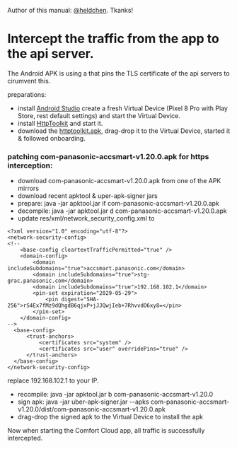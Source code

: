 Author of this manual: [@heldchen](https://github.com/heldchen). Tkanks!

# Intercept the traffic from the app to the api server. 

The Android APK is using a <network-security-config> that pins the TLS certificate of the api servers to cirumvent this.

preparations:

- install [Android Studio](https://developer.android.com/studio) create a fresh Virtual Device (Pixel 8 Pro with Play Store, rest default settings) and start the Virtual Device.
- install [HttpToolkit](https://httptoolkit.com) and start it.
- download the [httptoolkit.apk](https://github.com/httptoolkit/httptoolkit-android/releases/tag/v1.3.12), drag-drop it to the Virtual Device, started it & followed onboarding.

### patching com-panasonic-accsmart-v1.20.0.apk for https interception:

- download com-panasonic-accsmart-v1.20.0.apk from one of the APK mirrors
- download recent apktool & uper-apk-signer jars
- prepare: java -jar apktool.jar if com-panasonic-accsmart-v1.20.0.apk
- decompile: java -jar apktool.jar d com-panasonic-accsmart-v1.20.0.apk
- update res/xml/network_security_config.xml to

```
<?xml version="1.0" encoding="utf-8"?>
<network-security-config>
<!--
    <base-config cleartextTrafficPermitted="true" />
    <domain-config>
        <domain includeSubdomains="true">accsmart.panasonic.com</domain>
        <domain includeSubdomains="true">stg-grac.panasonic.com</domain>
        <domain includeSubdomains="true">192.168.102.1</domain>
        <pin-set expiration="2029-05-29">
            <pin digest="SHA-256">rS4Ex7fMz9dQhgdB6qjxP+jJJQwjIeb+7RhvvdO6xy8=</pin>
        </pin-set>
    </domain-config>
-->
  <base-config>
      <trust-anchors>
          <certificates src="system" />
          <certificates src="user" overridePins="true" />
      </trust-anchors>
  </base-config>
</network-security-config>
```
replace 192.168.102.1 to your IP.

- recompile: java -jar apktool.jar b com-panasonic-accsmart-v1.20.0
- sign apk: java -jar uber-apk-signer.jar --apks com-panasonic-accsmart-v1.20.0/dist/com-panasonic-accsmart-v1.20.0.apk
- drag-drop the signed apk to the Virtual Device to install the apk

Now when starting the Comfort Cloud app, all traffic is successfully intercepted.

